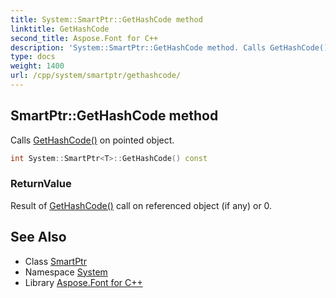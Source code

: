 ```yaml
---
title: System::SmartPtr::GetHashCode method
linktitle: GetHashCode
second_title: Aspose.Font for C++
description: 'System::SmartPtr::GetHashCode method. Calls GetHashCode() on pointed object in C++.'
type: docs
weight: 1400
url: /cpp/system/smartptr/gethashcode/
---
```

## SmartPtr::GetHashCode method


Calls [GetHashCode()](./) on pointed object.

```cpp
int System::SmartPtr<T>::GetHashCode() const
```


### ReturnValue

Result of [GetHashCode()](./) call on referenced object (if any) or 0.

## See Also

* Class [SmartPtr](../)
* Namespace [System](../../)
* Library [Aspose.Font for C++](../../../)
